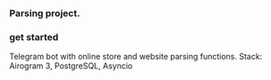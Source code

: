### Parsing project.

### get started

Telegram bot with online store and website parsing functions.
Stack: Airogram 3, PostgreSQL, Asyncio
